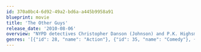```yaml
---
id: 370a0bc4-6d92-49a2-bd6a-a445b9958a91
blueprint: movie
title: 'The Other Guys'
release_date: '2010-08-06'
overview: "NYPD detectives Christopher Danson (Johnson) and P.K. Highsmith (Jackson) are the baddest and most beloved cops in New York City. They don't get tattoos, other men get tattoos of them. Two desks over and one back, sit detectives Allen Gamble (Ferrell) and Terry Hoitz (Wahlberg). You've seen them in the background of photos of Danson and Highsmith, out of focus and eyes closed. They're not heroes, they're \"the other guys.\" But every cop has his or her day and soon Gamble and Hoitz stumble into a seemingly innocuous case no other detective wants to touch that could turn into NYC's biggest crime. It's the opportunity of their lives, but do these guys have the right stuff?"
genres: '[{"id": 28, "name": "Action"}, {"id": 35, "name": "Comedy"}, {"id": 80, "name": "Crime"}]'
---
```

